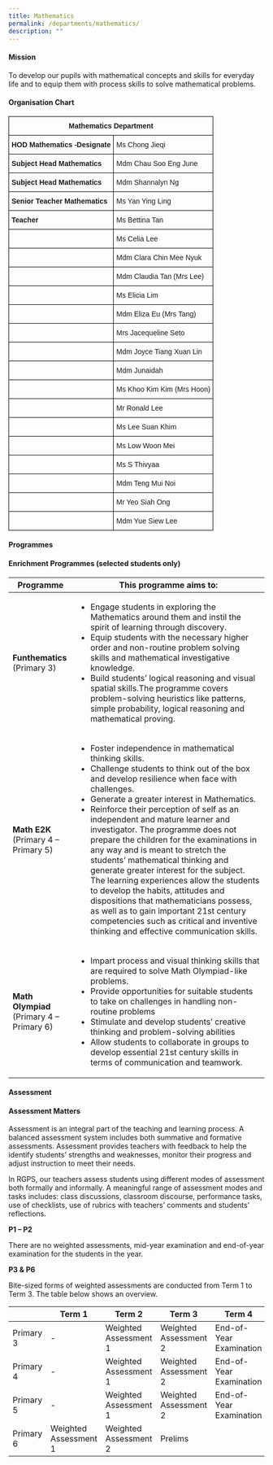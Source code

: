 ```yaml
---
title: Mathematics
permalink: /departments/mathematics/
description: ""
---
```

#### **Mission**

To develop our pupils with mathematical concepts and skills for everyday life and to equip them with process skills to solve mathematical problems.

#### **Organisation Chart**

<style type="text/css">
.tg  {border-collapse:collapse;border-spacing:0;}
.tg td{border-color:black;border-style:solid;border-width:1px;font-family:Arial, sans-serif;font-size:14px;
  overflow:hidden;padding:10px 5px;word-break:normal;}
.tg th{border-color:black;border-style:solid;border-width:1px;font-family:Arial, sans-serif;font-size:14px;
  font-weight:normal;overflow:hidden;padding:10px 5px;word-break:normal;}
.tg .tg-1wig{font-weight:bold;text-align:left;vertical-align:top}
.tg .tg-baqh{text-align:center;vertical-align:top}
.tg .tg-0lax{text-align:left;vertical-align:top}
</style>
<table class="tg">
<thead>
  <tr>
    <th class="tg-baqh" colspan="2"><span style="font-weight:bold">Mathematics Department</span></th>
  </tr>
</thead>
<tbody>
  <tr>
    <td class="tg-1wig">HOD Mathematics -Designate</td>
    <td class="tg-0lax">Ms Chong Jieqi</td>
  </tr>
	  <tr>
    <td class="tg-1wig">Subject Head Mathematics</td>
    <td class="tg-0lax">Mdm Chau Soo Eng June</td>
  </tr>
  <tr>
    <td class="tg-1wig">Subject Head Mathematics</td>
    <td class="tg-0lax">Mdm Shannalyn Ng</td>
  </tr>
  <tr>
    <td class="tg-1wig">Senior Teacher Mathematics</td>
    <td class="tg-0lax">Ms Yan Ying Ling</td>
  </tr>
  <tr>
    <td class="tg-1wig">Teacher</td>
    <td class="tg-0lax">Ms Bettina Tan</td>
  </tr>
	 <tr>
    <td class="tg-0lax"> </td>
    <td class="tg-0lax">Ms Celia Lee</td>
  </tr>
  <tr>
    <td class="tg-0lax"> </td>
    <td class="tg-0lax">Mdm Clara Chin Mee Nyuk</td>
  </tr>
  <tr>
    <td class="tg-0lax"> </td>
    <td class="tg-0lax">Mdm Claudia Tan (Mrs Lee)</td>
  </tr>
  <tr>
    <td class="tg-0lax"> </td>
    <td class="tg-0lax">Ms Elicia Lim</td>
  </tr>
  <tr>
    <td class="tg-0lax"> </td>
    <td class="tg-0lax">Mdm Eliza Eu (Mrs Tang)</td>
  </tr>
  <tr>
    <td class="tg-0lax"> </td>
    <td class="tg-0lax">Mrs Jacequeline Seto</td>
  </tr>
  <tr>
    <td class="tg-0lax"> </td>
    <td class="tg-0lax">Mdm Joyce Tiang Xuan Lin</td>
  </tr>
  <tr>
    <td class="tg-0lax"> </td>
    <td class="tg-0lax">Mdm Junaidah</td>
  </tr>
  <tr>
    <td class="tg-0lax"> </td>
    <td class="tg-0lax">Ms Khoo Kim Kim (Mrs Hoon)</td>
  </tr>
  <tr>
    <td class="tg-0lax"> </td>
    <td class="tg-0lax">Mr Ronald Lee</td>
  </tr>
  <tr>
    <td class="tg-0lax"> </td>
    <td class="tg-0lax">Ms Lee Suan Khim</td>
  </tr>
  <tr>
    <td class="tg-0lax"> </td>
    <td class="tg-0lax">Ms Low Woon Mei</td>
  </tr>
	  <tr>
    <td class="tg-0lax"> </td>
    <td class="tg-0lax">Ms S Thivyaa</td>
  </tr>
  <tr>
    <td class="tg-0lax"> </td>
    <td class="tg-0lax">Mdm Teng Mui Noi</td>
  </tr>
  <tr>
    <td class="tg-0lax"> </td>
    <td class="tg-0lax">Mr Yeo Siah Ong</td>
  </tr>
  <tr>
    <td class="tg-0lax"> </td>
    <td class="tg-0lax">Mdm Yue Siew Lee</td>
  </tr>
</tbody>
</table>

#### **Programmes**

#### Enrichment Programmes (selected students only)

<table style="width:100%">
<thead>
<tr>
<th style="width:25%">Programme</th>
<th>This programme aims to:</th>
</tr>
</thead>
<tbody>
<tr>
<td><strong>Funthematics</strong> <br>(Primary 3)</td>
<td>
<ul><li>Engage students in exploring the Mathematics around them and instil the spirit of learning through discovery.</li>
<li>Equip students with the necessary higher order and non-routine problem solving skills and mathematical investigative knowledge. </li>
<li>Build students’ logical reasoning and visual spatial skills.The programme covers problem-solving heuristics like patterns, simple probability, logical reasoning and mathematical proving.</li></ul></td>
</tr>
<tr>
<td><strong>Math E2K</strong> <br>(Primary 4 – Primary 5)</td>
	<td><ul><li>Foster independence in mathematical thinking skills.</li><li>Challenge students to think out of the box and develop resilience when face with challenges.</li><li>Generate a greater interest in Mathematics.</li><li>Reinforce their perception of self as an independent and mature learner and investigator. The programme does not prepare the children for the examinations in any way and is meant to stretch the students’ mathematical thinking and generate greater interest for the subject. The learning experiences allow the students to develop the habits, attitudes and dispositions that mathematicians possess, as well as to gain important 21st century competencies such as critical and inventive thinking and effective communication skills.</li></ul></td>
</tr>
<tr>
<td><strong>Math Olympiad</strong><br>(Primary 4 – Primary 6)</td>
<td><ul><li>Impart process and visual thinking skills that are required to solve Math Olympiad-like problems.</li><li>Provide opportunities for suitable students to take on challenges in handling non-routine problems</li><li>Stimulate and develop students’ creative thinking and problem-solving abilities</li><li>Allow students to collaborate in groups to develop essential 21st century skills in terms of communication and teamwork.</li></ul></td>
</tr>
</tbody>
</table>

#### **Assessment**

#### Assessment Matters

Assessment is an integral part of the teaching and learning process. A balanced assessment system includes both summative and formative assessments. Assessment provides teachers with feedback to help the identify students’ strengths and weaknesses, monitor their progress and adjust instruction to meet their needs.

In RGPS, our teachers assess students using different modes of assessment both formally and informally. A meaningful range of assessment modes and tasks includes: class discussions, classroom discourse, performance tasks, use of checklists, use of rubrics with teachers’ comments and students’ reflections.

**P1 – P2**

There are no weighted assessments, mid-year examination and end-of-year examination for the students in the year.  

**P3 & P6**  

Bite-sized forms of weighted assessments are conducted from Term 1 to Term 3. The table below shows an overview.

|| Term 1 | Term 2 | Term 3 | Term 4 |
| ----------- | ----------- | ----------- | ----------- | ----------- |
|Primary 3 | - | Weighted Assessment 1 | Weighted Assessment 2 | End-of-Year Examination |
|Primary 4 | - | Weighted Assessment 1 | Weighted Assessment 2 | End-of-Year Examination |
|Primary 5 | - | Weighted Assessment 1 | Weighted Assessment 2 | End-of-Year Examination |
|Primary 6 | Weighted Assessment 1 | Weighted Assessment 2  | Prelims | |